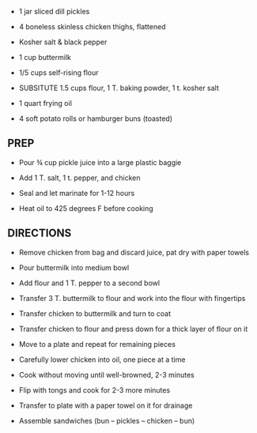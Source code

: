 - 1 jar sliced dill pickles

- 4 boneless skinless chicken thighs, flattened

- Kosher salt & black pepper

- 1 cup buttermilk

- 1/5 cups self-rising flour

- SUBSITUTE 1.5 cups flour, 1 T. baking powder, 1 t. kosher salt

- 1 quart frying oil

- 4 soft potato rolls or hamburger buns (toasted)

## PREP

- Pour ¾ cup pickle juice into a large plastic baggie

- Add 1 T. salt, 1 t. pepper, and chicken

- Seal and let marinate for 1-12 hours

- Heat oil to 425 degrees F before cooking

## DIRECTIONS

- Remove chicken from bag and discard juice, pat dry with paper towels

- Pour buttermilk into medium bowl

- Add flour and 1 T. pepper to a second bowl

- Transfer 3 T. buttermilk to flour and work into the flour with
    fingertips

- Transfer chicken to buttermilk and turn to coat

- Transfer chicken to flour and press down for a thick layer of flour
    on it

- Move to a plate and repeat for remaining pieces

- Carefully lower chicken into oil, one piece at a time

- Cook without moving until well-browned, 2-3 minutes

- Flip with tongs and cook for 2-3 more minutes

- Transfer to plate with a paper towel on it for drainage

- Assemble sandwiches (bun – pickles – chicken – bun)
